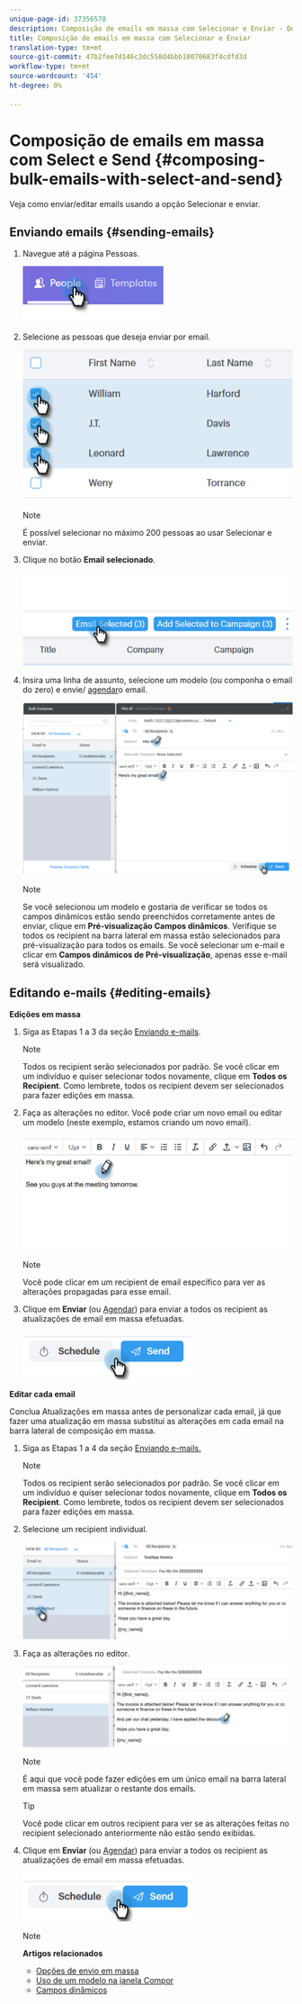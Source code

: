 ```yaml
---
unique-page-id: 37356578
description: Composição de emails em massa com Selecionar e Enviar - Documentos do Marketing - Documentação do produto
title: Composição de emails em massa com Selecionar e Enviar
translation-type: tm+mt
source-git-commit: 47b2fee7d146c3dc558d4bbb10070683f4cdfd3d
workflow-type: tm+mt
source-wordcount: '454'
ht-degree: 0%

---
```



# Composição de emails em massa com Select e Send {#composing-bulk-emails-with-select-and-send}

Veja como enviar/editar emails usando a opção Selecionar e enviar.

## Enviando emails {#sending-emails}

1. Navegue até a página Pessoas.

   ![](assets/one-2.png)

1. Selecione as pessoas que deseja enviar por email.

   ![](assets/two-2.png)

   >[!NOTE]
   >
   >É possível selecionar no máximo 200 pessoas ao usar Selecionar e enviar.

1. Clique no botão **Email selecionado**.

   ![](assets/three-2.png)

1. Insira uma linha de assunto, selecione um modelo (ou componha o email do zero) e envie/ [agendar](http://docs.marketo.com/x/GAQ6Ag)o email.

   ![](assets/four-2.png)

   >[!NOTE]
   >
   >Se você selecionou um modelo e gostaria de verificar se todos os campos dinâmicos estão sendo preenchidos corretamente antes de enviar, clique em **Pré-visualização Campos dinâmicos**. Verifique se todos os recipient na barra lateral em massa estão selecionados para pré-visualização para todos os emails. Se você selecionar um e-mail e clicar em **Campos dinâmicos de Pré-visualização**, apenas esse e-mail será visualizado.

## Editando e-mails {#editing-emails}

**Edições em massa**

1. Siga as Etapas 1 a 3 da seção [Enviando e-mails](http://docs.marketo.com/display/DOCS/Composing+Bulk+Emails+with+Select+and+Send#ComposingBulkEmailswithSelectandSend-SendingEmails).

   >[!NOTE]
   >
   >Todos os recipient serão selecionados por padrão. Se você clicar em um indivíduo e quiser selecionar todos novamente, clique em **Todos os Recipient**. Como lembrete, todos os recipient devem ser selecionados para fazer edições em massa.

1. Faça as alterações no editor. Você pode criar um novo email ou editar um modelo (neste exemplo, estamos criando um novo email).

   ![](assets/bulk-three.png)

   >[!NOTE]
   >
   >Você pode clicar em um recipient de email específico para ver as alterações propagadas para esse email.

1. Clique em **Enviar** (ou [Agendar](http://docs.marketo.com/x/GAQ6Ag)) para enviar a todos os recipient as atualizações de email em massa efetuadas.

   ![](assets/bulk-four.png)

**Editar cada email**

Conclua Atualizações em massa antes de personalizar cada email, já que fazer uma atualização em massa substitui as alterações em cada email na barra lateral de composição em massa.

1. Siga as Etapas 1 a 4 da seção [Enviando e-mails.](http://docs.marketo.com/display/DOCS/Composing+Bulk+Emails+with+Select+and+Send#ComposingBulkEmailswithSelectandSend-SendingEmails)

   >[!NOTE]
   >
   >Todos os recipient serão selecionados por padrão. Se você clicar em um indivíduo e quiser selecionar todos novamente, clique em **Todos os Recipient**. Como lembrete, todos os recipient devem ser selecionados para fazer edições em massa.

1. Selecione um recipient individual.

   ![](assets/each-two.png)

1. Faça as alterações no editor.

   ![](assets/each-three.png)

   >[!NOTE]
   >
   >É aqui que você pode fazer edições em um único email na barra lateral em massa sem atualizar o restante dos emails.

   >[!TIP]
   >
   >Você pode clicar em outros recipient para ver se as alterações feitas no recipient selecionado anteriormente não estão sendo exibidas.

1. Clique em **Enviar** (ou [Agendar](http://docs.marketo.com/x/GAQ6Ag)) para enviar a todos os recipient as atualizações de email em massa efetuadas.

   ![](assets/each-four.png)

   >[!NOTE]
   >
   >**Artigos relacionados**
   >
   >    
   >    
   >    * [Opções de envio em massa](http://docs.marketo.com/x/HwQ6Ag)
   >    * [Uso de um modelo na janela Compor](http://docs.marketo.com/x/MQQ6Ag)
   >    * [Campos dinâmicos](http://docs.marketo.com/x/wwDb)


